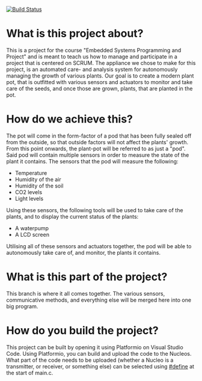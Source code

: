 
[![Build Status](https://dev.azure.com/e18009201610/Embedded_Project/_apis/build/status/oabuv.Seed-Box?branchName=master)](https://dev.azure.com/e18009201610/Embedded_Project/_build/latest?definitionId=3&branchName=master)

# What is this project about?
This is a project for the course "Embedded Systems Programming and Project" and is meant to teach us how to manage and participate in a project that is centered on SCRUM.
The appliance we chose to make for this project, is an automated care- and analysis system for autonomously managing the growth of various plants. Our goal is to create a modern plant pot,
that is outfitted with various sensors and actuators to monitor and take care of the seeds, and once those are grown, plants, that are planted in the pot.

# How do we achieve this?
The pot will come in the form-factor of a pod that has been fully sealed off from the outside, so that outside factors will not affect the plants' growth. From this point onwards, the 
plant-pot will be referred to as just a "pod".
Said pod will contain multiple sensors in order to measure the state of the plant it contains. The sensors that the pod will measure the following:
- Temperature
- Humidity of the air
- Humidity of the soil
- CO2 levels
- Light levels


Using these sensors, the following tools will be used to take care of the plants, and to display the current status of the plants:
- A waterpump
- A LCD screen


Utilising all of these sensors and actuators together, the pod will be able to autonomously take care of, and monitor, the plants it contains.

# What is this part of the project?
This branch is where it all comes together. The various sensors, communicative methods, and everything else will be merged here into one big program.

# How do you build the project?
This project can be built by opening it using Platformio on Visual Studio Code. Using Platformio, you can build and upload the code to the Nucleos. What part of the code needs to be uploaded (whether a Nucleo is a transmitter, or receiver, or something else) can be selected using [#define](/Src/main.c#L22) at the start of main.c.
